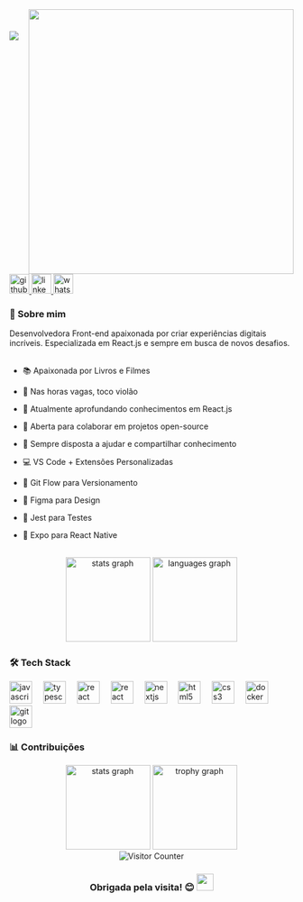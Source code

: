 <img src="https://user-images.githubusercontent.com/74038190/212750147-854a394f-fee9-4080-9770-78a4b7ece53f.gif" width="470px" align="right">

<h1 align="left">
    <img src="https://readme-typing-svg.herokuapp.com/?font=Righteous&size=35&center=false&vCenter=true&width=500&height=70&duration=4000&lines=Olá!+👋;+Eu+sou+Márcia+Agostinho!;" />
</h1>

<div align="left">
  <a href="https://github.com/devAgostinho27">
    <img src="https://img.shields.io/static/v1?message=Github&logo=github&label=&color=7159c1&logoColor=white&labelColor=&style=for-the-badge" height="35" alt="github logo"  />
  </a>
  <a href="https://www.linkedin.com/in/marcia-agostinho-developer/">
    <img src="https://img.shields.io/static/v1?message=LinkedIn&logo=linkedin&label=&color=0077B5&logoColor=white&labelColor=&style=for-the-badge" height="35" alt="linkedin logo"  />
  </a>
  <a href="#">
    <img src="https://img.shields.io/static/v1?message=WhatsApp&logo=whatsapp&label=&color=25D366&logoColor=white&labelColor=&style=for-the-badge" height="35" alt="whatsapp logo"  />
  </a>
</div>

### 🚀 Sobre mim

<p align="left">
  Desenvolvedora Front-end apaixonada por criar experiências digitais incríveis. Especializada em React.js e sempre em busca de novos desafios.

  <br>
  <br>
  
- 📚 Apaixonada por Livros e Filmes  

- 🎸 Nas horas vagas, toco violão  

- 🌱 Atualmente aprofundando conhecimentos em React.js  

- 👯 Aberta para colaborar em projetos open-source  

- 💬 Sempre disposta a ajudar e compartilhar conhecimento

- 💻 VS Code + Extensões Personalizadas

- 🐙 Git Flow para Versionamento

- 🎨 Figma para Design

- 🧪 Jest para Testes

- 📱 Expo para React Native
</p>

 <br>
<div align="center">
  <img src="https://github-readme-stats.vercel.app/api?username=devAgostinho27&hide_title=false&hide_rank=false&show_icons=true&include_all_commits=true&count_private=true&disable_animations=false&theme=dracula&locale=en&hide_border=false" height="150" alt="stats graph"  />
  <img src="https://github-readme-stats.vercel.app/api/top-langs?username=devAgostinho27&locale=en&hide_title=false&layout=compact&card_width=320&langs_count=5&theme=dracula&hide_border=false" height="150" alt="languages graph"  />
</div>

### 🛠️ Tech Stack

<div align="left">
  <img src="https://cdn.jsdelivr.net/gh/devicons/devicon/icons/javascript/javascript-original.svg" height="40" alt="javascript logo"  />
  <img width="12" />
  <img src="https://cdn.jsdelivr.net/gh/devicons/devicon/icons/typescript/typescript-original.svg" height="40" alt="typescript logo"  />
  <img width="12" />
  <img src="https://cdn.jsdelivr.net/gh/devicons/devicon/icons/react/react-original.svg" height="40" alt="react logo"  />
  <img width="12" />
  <img src="https://raw.githubusercontent.com/kristerkari/react-native-svg-transformer/master/images/react-native-logo.png" height="40" alt="react native logo"  />
  <img width="12" />
  <img src="https://cdn.jsdelivr.net/gh/devicons/devicon/icons/nextjs/nextjs-original.svg" height="40" alt="nextjs logo"  />
  <img width="12" />
  <img src="https://cdn.jsdelivr.net/gh/devicons/devicon/icons/html5/html5-original.svg" height="40" alt="html5 logo"  />
  <img width="12" />
  <img src="https://cdn.jsdelivr.net/gh/devicons/devicon/icons/css3/css3-original.svg" height="40" alt="css3 logo"  />
  <img width="12" />
  <img src="https://cdn.jsdelivr.net/gh/devicons/devicon/icons/docker/docker-original.svg" height="40" alt="docker logo"  />
  <img width="12" />
  <img src="https://cdn.jsdelivr.net/gh/devicons/devicon/icons/git/git-original.svg" height="40" alt="git logo"  />
</div>


###  📊 Contribuições

<div align="center">
  <img src="https://github-readme-streak-stats.herokuapp.com/?user=devAgostinho27&theme=dracula" height="150" alt="stats graph"  />
  <img src="https://github-profile-trophy.vercel.app/?username=devAgostinho27&theme=dracula&row=1" height="150" alt="trophy graph"  />
</div>

<div align="center">
  <img src="https://profile-counter.glitch.me/devAgostinho27/count.svg" alt="Visitor Counter"  />
</div>

<div align="center">
  <h3>
    Obrigada pela visita! 😊
    <img src="https://media.giphy.com/media/ObNTw8Uzwy6KQ/giphy.gif" width="30px">
  </h3>
</div>
